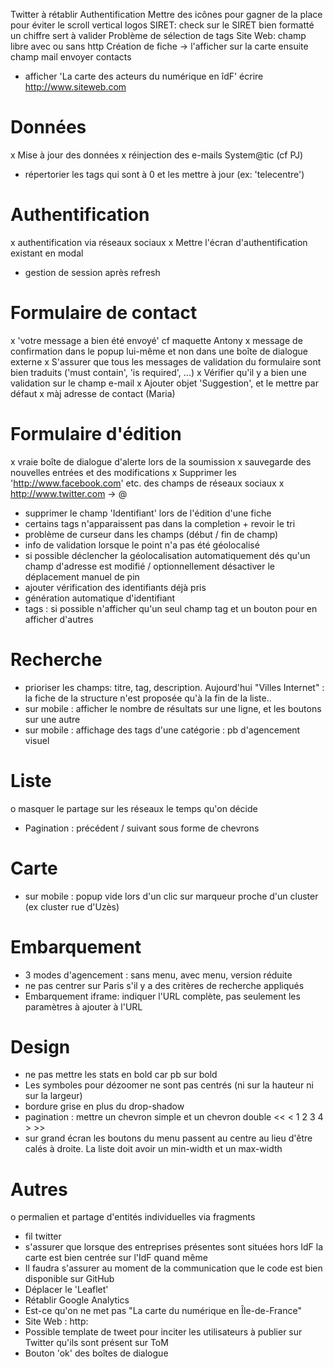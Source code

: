 Twitter à rétablir
Authentification
Mettre des icônes pour gagner de la place pour éviter le scroll vertical
logos
SIRET: check sur le SIRET bien formatté un chiffre sert à valider
Problème de sélection de tags
Site Web: champ libre avec ou sans http
Création de fiche -> l'afficher sur la carte ensuite
champ mail
envoyer contacts
- afficher 'La carte des acteurs du numérique en îdF'
écrire http://www.siteweb.com


Données
=======
x Mise à jour des données
x réinjection des e-mails System@tic (cf PJ)
- répertorier les tags qui sont à 0 et les mettre à jour (ex: 'telecentre')

Authentification
================
x authentification via réseaux sociaux
x Mettre l'écran d'authentification existant en modal
- gestion de session après refresh


Formulaire de contact
=====================
x 'votre message a bien été envoyé' cf maquette Antony
x message de confirmation dans le popup lui-même et non dans une boîte
de dialogue externe
x S'assurer que tous les messages de validation du formulaire sont bien
traduits ('must contain', 'is required', ...)
x Vérifier qu'il y a bien une validation sur le champ e-mail
x Ajouter objet 'Suggestion', et le mettre par défaut
x màj adresse de contact (Maria)

Formulaire d'édition
====================
x vraie boîte de dialogue d'alerte lors de la soumission
x sauvegarde des nouvelles entrées et des modifications
x Supprimer les 'http://www.facebook.com' etc. des champs de réseaux sociaux
x http://www.twitter.com -> @
- supprimer le champ 'Identifiant' lors de l'édition d'une fiche
- certains tags n'apparaissent pas dans la completion + revoir le tri
- problème de curseur dans les champs (début / fin de champ)
- info de validation lorsque le point n'a pas été géolocalisé
- si possible déclencher la géolocalisation automatiquement dés qu'un
champ d'adresse est modifié / optionnellement désactiver le déplacement
manuel de pin
- ajouter vérification des identifiants déjà pris
- génération automatique d'identifiant
- tags : si possible n'afficher qu'un seul champ tag et un bouton pour
en afficher d'autres

Recherche
=========
- prioriser les champs: titre, tag, description. Aujourd'hui "Villes
Internet" : la fiche de la structure n'est proposée qu'à la fin de la
liste..
- sur mobile : afficher le nombre de résultats sur une ligne, et les boutons sur une autre
- sur mobile : affichage des tags d'une catégorie : pb d'agencement visuel

Liste
=====
o masquer le partage sur les réseaux le temps qu'on décide
- Pagination : précédent / suivant sous forme de chevrons

Carte
======
- sur mobile : popup vide lors d'un clic sur marqueur proche d'un
cluster (ex cluster rue d'Uzès)

Embarquement
============
- 3 modes d'agencement : sans menu, avec menu, version réduite
- ne pas centrer sur Paris s'il y a des critères de recherche appliqués
- Embarquement iframe: indiquer l'URL complète, pas seulement les
paramètres à ajouter à l'URL

Design
======
- ne pas mettre les stats en bold car pb sur bold
- Les symboles pour dézoomer ne sont pas centrés (ni sur la hauteur ni sur la largeur)
- bordure grise en plus du drop-shadow
- pagination : mettre un chevron simple et un chevron double << < 1 2 3 4 > >>
- sur grand écran les boutons du menu passent au centre au lieu d'être
calés à droite. La liste doit avoir un min-width et un max-width

Autres
======
o permalien et partage d'entités individuelles via fragments
- fil twitter
- s'assurer que lorsque des entreprises présentes sont situées hors IdF
la carte est bien centrée sur l'IdF quand même
- Il faudra s'assurer au moment de la communication que le code est bien
disponible sur GitHub
- Déplacer le 'Leaflet'
- Rétablir Google Analytics
- Est-ce qu'on ne met pas "La carte du numérique en Île-de-France"
- Site Web : http:
- Possible template de tweet pour inciter les utilisateurs à publier sur
Twitter qu'ils sont présent sur ToM
- Bouton 'ok' des boîtes de dialogue
